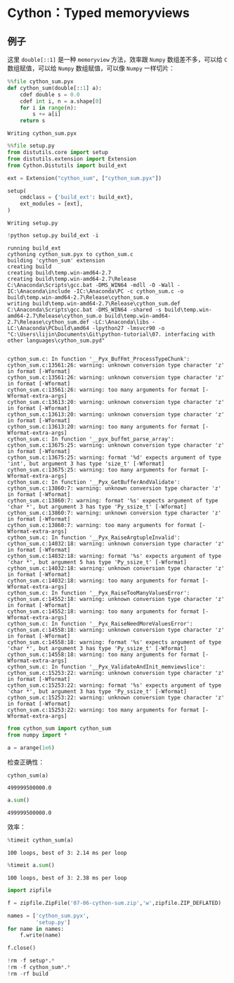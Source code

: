 # Cython：Typed memoryviews

## 例子

这里 `double[::1]` 是一种 `memoryview` 方法，效率跟 `Numpy` 数组差不多，可以给 `C` 数组赋值，可以给 `Numpy` 数组赋值，可以像 `Numpy` 一样切片：


```python
%%file cython_sum.pyx
def cython_sum(double[::1] a):
    cdef double s = 0.0
    cdef int i, n = a.shape[0]
    for i in range(n):
        s += a[i]
    return s
```

    Writing cython_sum.pyx



```python
%%file setup.py
from distutils.core import setup
from distutils.extension import Extension
from Cython.Distutils import build_ext

ext = Extension("cython_sum", ["cython_sum.pyx"])

setup(
    cmdclass = {'build_ext': build_ext},
    ext_modules = [ext],
)
```

    Writing setup.py



```python
!python setup.py build_ext -i
```

    running build_ext
    cythoning cython_sum.pyx to cython_sum.c
    building 'cython_sum' extension
    creating build
    creating build\temp.win-amd64-2.7
    creating build\temp.win-amd64-2.7\Release
    C:\Anaconda\Scripts\gcc.bat -DMS_WIN64 -mdll -O -Wall -IC:\Anaconda\include -IC:\Anaconda\PC -c cython_sum.c -o build\temp.win-amd64-2.7\Release\cython_sum.o
    writing build\temp.win-amd64-2.7\Release\cython_sum.def
    C:\Anaconda\Scripts\gcc.bat -DMS_WIN64 -shared -s build\temp.win-amd64-2.7\Release\cython_sum.o build\temp.win-amd64-2.7\Release\cython_sum.def -LC:\Anaconda\libs -LC:\Anaconda\PCbuild\amd64 -lpython27 -lmsvcr90 -o "C:\Users\lijin\Documents\Git\python-tutorial\07. interfacing with other languages\cython_sum.pyd"


    cython_sum.c: In function '__Pyx_BufFmt_ProcessTypeChunk':
    cython_sum.c:13561:26: warning: unknown conversion type character 'z' in format [-Wformat]
    cython_sum.c:13561:26: warning: unknown conversion type character 'z' in format [-Wformat]
    cython_sum.c:13561:26: warning: too many arguments for format [-Wformat-extra-args]
    cython_sum.c:13613:20: warning: unknown conversion type character 'z' in format [-Wformat]
    cython_sum.c:13613:20: warning: unknown conversion type character 'z' in format [-Wformat]
    cython_sum.c:13613:20: warning: too many arguments for format [-Wformat-extra-args]
    cython_sum.c: In function '__pyx_buffmt_parse_array':
    cython_sum.c:13675:25: warning: unknown conversion type character 'z' in format [-Wformat]
    cython_sum.c:13675:25: warning: format '%d' expects argument of type 'int', but argument 3 has type 'size_t' [-Wformat]
    cython_sum.c:13675:25: warning: too many arguments for format [-Wformat-extra-args]
    cython_sum.c: In function '__Pyx_GetBufferAndValidate':
    cython_sum.c:13860:7: warning: unknown conversion type character 'z' in format [-Wformat]
    cython_sum.c:13860:7: warning: format '%s' expects argument of type 'char *', but argument 3 has type 'Py_ssize_t' [-Wformat]
    cython_sum.c:13860:7: warning: unknown conversion type character 'z' in format [-Wformat]
    cython_sum.c:13860:7: warning: too many arguments for format [-Wformat-extra-args]
    cython_sum.c: In function '__Pyx_RaiseArgtupleInvalid':
    cython_sum.c:14032:18: warning: unknown conversion type character 'z' in format [-Wformat]
    cython_sum.c:14032:18: warning: format '%s' expects argument of type 'char *', but argument 5 has type 'Py_ssize_t' [-Wformat]
    cython_sum.c:14032:18: warning: unknown conversion type character 'z' in format [-Wformat]
    cython_sum.c:14032:18: warning: too many arguments for format [-Wformat-extra-args]
    cython_sum.c: In function '__Pyx_RaiseTooManyValuesError':
    cython_sum.c:14552:18: warning: unknown conversion type character 'z' in format [-Wformat]
    cython_sum.c:14552:18: warning: too many arguments for format [-Wformat-extra-args]
    cython_sum.c: In function '__Pyx_RaiseNeedMoreValuesError':
    cython_sum.c:14558:18: warning: unknown conversion type character 'z' in format [-Wformat]
    cython_sum.c:14558:18: warning: format '%s' expects argument of type 'char *', but argument 3 has type 'Py_ssize_t' [-Wformat]
    cython_sum.c:14558:18: warning: too many arguments for format [-Wformat-extra-args]
    cython_sum.c: In function '__Pyx_ValidateAndInit_memviewslice':
    cython_sum.c:15253:22: warning: unknown conversion type character 'z' in format [-Wformat]
    cython_sum.c:15253:22: warning: format '%s' expects argument of type 'char *', but argument 3 has type 'Py_ssize_t' [-Wformat]
    cython_sum.c:15253:22: warning: unknown conversion type character 'z' in format [-Wformat]
    cython_sum.c:15253:22: warning: too many arguments for format [-Wformat-extra-args]



```python
from cython_sum import cython_sum
from numpy import *
```


```python
a = arange(1e6)
```

检查正确性：


```python
cython_sum(a)
```




    499999500000.0




```python
a.sum()
```




    499999500000.0



效率：


```python
%timeit cython_sum(a)
```

    100 loops, best of 3: 2.14 ms per loop



```python
%timeit a.sum()
```

    100 loops, best of 3: 2.38 ms per loop



```python
import zipfile

f = zipfile.ZipFile('07-06-cython-sum.zip','w',zipfile.ZIP_DEFLATED)

names = ['cython_sum.pyx',
         'setup.py']
for name in names:
    f.write(name)

f.close()

!rm -f setup*.*
!rm -f cython_sum*.*
!rm -rf build
```
